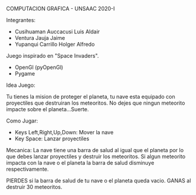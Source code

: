 COMPUTACION GRAFICA - UNSAAC
2020-I

Integrantes:
- Cusihuaman Auccacusi Luis Aldair
- Ventura Jauja Jaime
- Yupanqui Carrillo Holger Alfredo

Juego inspirado en "Space Invaders".

- OpenGl (pyOpenGl)
- Pygame

Idea Juego:

Tu tienes la mision de proteger el planeta, tu nave esta equipado con proyectiles
que destruiran los meteoritos. No dejes que ningun meteorito impacte sobre el planeta...Suerte.


Como Jugar:
- Keys Left,Right,Up,Down: Mover la nave
- Key Space: Lanzar proyectiles

Mecanica:
La nave tiene una barra de salud al igual que el planeta por lo que debes lanzar proyectiles 
y destruir los meteoritos.
Si algun meteorito impacta con la nave o el planeta la barra de salud disminuye respectivamente.

PIERDES si la barra de salud de tu nave o el planeta queda vacio.
GANAS al destruir 30 meteoritos.
